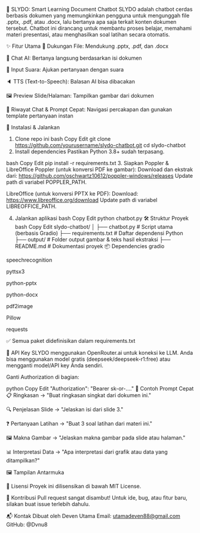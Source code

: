 🤖 SLYDO: Smart Learning Document Chatbot
SLYDO adalah chatbot cerdas berbasis dokumen yang memungkinkan pengguna untuk mengunggah file .pptx, .pdf, atau .docx, lalu bertanya apa saja terkait konten dokumen tersebut. Chatbot ini dirancang untuk membantu proses belajar, memahami materi presentasi, atau menghasilkan soal latihan secara otomatis.

✨ Fitur Utama
📂 Dukungan File: Mendukung .pptx, .pdf, dan .docx

🧠 Chat AI: Bertanya langsung berdasarkan isi dokumen

🎤 Input Suara: Ajukan pertanyaan dengan suara

🔈 TTS (Text-to-Speech): Balasan AI bisa dibacakan

🖼️ Preview Slide/Halaman: Tampilkan gambar dari dokumen

🧾 Riwayat Chat & Prompt Cepat: Navigasi percakapan dan gunakan template pertanyaan instan

🚀 Instalasi & Jalankan
1. Clone repo ini
bash
Copy
Edit
git clone https://github.com/yourusername/slydo-chatbot.git
cd slydo-chatbot
2. Install dependencies
Pastikan Python 3.8+ sudah terpasang.

bash
Copy
Edit
pip install -r requirements.txt
3. Siapkan Poppler & LibreOffice
Poppler (untuk konversi PDF ke gambar):
Download dan ekstrak dari: https://github.com/oschwartz10612/poppler-windows/releases
Update path di variabel POPPLER_PATH.

LibreOffice (untuk konversi PPTX ke PDF):
Download: https://www.libreoffice.org/download
Update path di variabel LIBREOFFICE_PATH.

4. Jalankan aplikasi
bash
Copy
Edit
python chatbot.py
🛠️ Struktur Proyek
bash
Copy
Edit
slydo-chatbot/
│
├── chatbot.py             # Script utama (berbasis Gradio)
├── requirements.txt       # Daftar dependensi Python
├── output/                # Folder output gambar & teks hasil ekstraksi
├── README.md              # Dokumentasi proyek
📦 Dependencies
gradio

speechrecognition

pyttsx3

python-pptx

python-docx

pdf2image

Pillow

requests

✅ Semua paket didefinisikan dalam requirements.txt

🔐 API Key
SLYDO menggunakan OpenRouter.ai untuk koneksi ke LLM. Anda bisa menggunakan model gratis (deepseek/deepseek-r1:free) atau mengganti model/API key Anda sendiri.

Ganti Authorization di bagian:

python
Copy
Edit
"Authorization": "Bearer sk-or-...."
🧪 Contoh Prompt Cepat
📋 Ringkasan → "Buat ringkasan singkat dari dokumen ini."

🔍 Penjelasan Slide → "Jelaskan isi dari slide 3."

❓ Pertanyaan Latihan → "Buat 3 soal latihan dari materi ini."

🖼️ Makna Gambar → "Jelaskan makna gambar pada slide atau halaman."

📊 Interpretasi Data → "Apa interpretasi dari grafik atau data yang ditampilkan?"

🖼️ Tampilan Antarmuka

📜 Lisensi
Proyek ini dilisensikan di bawah MIT License.

🙌 Kontribusi
Pull request sangat disambut!
Untuk ide, bug, atau fitur baru, silakan buat issue terlebih dahulu.

📬 Kontak
Dibuat oleh Deven Utama
Email: utamadeven88@gmail.com
GitHub: @Dvnu8